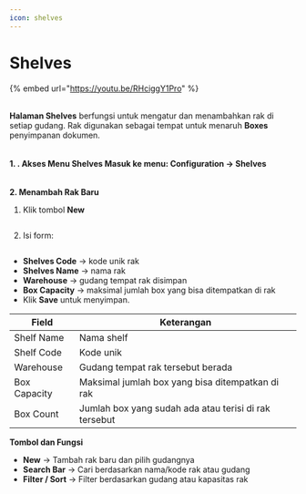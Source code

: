 ```yaml
---
icon: shelves
---
```


# Shelves

{% embed url="https://youtu.be/RHciggY1Pro" %}

\
**Halaman Shelves** berfungsi untuk mengatur dan menambahkan rak di setiap gudang. Rak digunakan sebagai tempat untuk menaruh **Boxes** penyimpanan dokumen.

<figure><img src="https://document-management-system-1.gitbook.io/document-management-system/~gitbook/image?url=https%3A%2F%2F1011768869-files.gitbook.io%2F%7E%2Ffiles%2Fv0%2Fb%2Fgitbook-x-prod.appspot.com%2Fo%2Fspaces%252FLEturytqtHGPsYdglHaB%252Fuploads%252F0u4sjwDy3nYxJy6BsZB4%252Fimage.png%3Falt%3Dmedia%26token%3Dbfec9a66-a409-4bef-8b90-04c321f72845&#x26;width=768&#x26;dpr=4&#x26;quality=100&#x26;sign=bfa89f7f&#x26;sv=2" alt=""><figcaption></figcaption></figure>

#### **1. . Akses Menu Shelves** Masuk ke menu: **Configuration → Shelves** <a href="#id-1.-akses-menu-shelves" id="id-1.-akses-menu-shelves"></a>

<figure><img src="https://document-management-system-1.gitbook.io/document-management-system/~gitbook/image?url=https%3A%2F%2F1011768869-files.gitbook.io%2F%7E%2Ffiles%2Fv0%2Fb%2Fgitbook-x-prod.appspot.com%2Fo%2Fspaces%252FLEturytqtHGPsYdglHaB%252Fuploads%252FkNOlsvXcsFjK9BBbLdAE%252FUntitled%2520design.png%3Falt%3Dmedia%26token%3D4eb7abba-9e0a-4a64-be13-84b2a02de56d&#x26;width=768&#x26;dpr=4&#x26;quality=100&#x26;sign=be48f0f0&#x26;sv=2" alt=""><figcaption></figcaption></figure>

**2. Menambah Rak Baru**

1.  Klik tombol **New**

    <figure><img src="https://document-management-system-1.gitbook.io/document-management-system/~gitbook/image?url=https%3A%2F%2F1011768869-files.gitbook.io%2F%7E%2Ffiles%2Fv0%2Fb%2Fgitbook-x-prod.appspot.com%2Fo%2Fspaces%252FLEturytqtHGPsYdglHaB%252Fuploads%252FfNKY01xDDs41p9qnIUPl%252Fimage.png%3Falt%3Dmedia%26token%3Dc7ca4535-ccc3-4f5e-a93e-2c393e78d331&#x26;width=768&#x26;dpr=4&#x26;quality=100&#x26;sign=84769131&#x26;sv=2" alt=""><figcaption></figcaption></figure>
2.  Isi form:



    <figure><img src="https://document-management-system-1.gitbook.io/document-management-system/~gitbook/image?url=https%3A%2F%2F1011768869-files.gitbook.io%2F%7E%2Ffiles%2Fv0%2Fb%2Fgitbook-x-prod.appspot.com%2Fo%2Fspaces%252FLEturytqtHGPsYdglHaB%252Fuploads%252FDsc6k660n3I87fbhmyyI%252Fimage.png%3Falt%3Dmedia%26token%3Df8f44001-9210-4c89-8b3d-02a8b1de5b49&#x26;width=768&#x26;dpr=4&#x26;quality=100&#x26;sign=80682385&#x26;sv=2" alt=""><figcaption></figcaption></figure>

* **Shelves Code** → kode unik rak
* **Shelves Name** → nama rak
* **Warehouse** → gudang tempat rak disimpan
* **Box Capacity** → maksimal jumlah box yang bisa ditempatkan di rak
* Klik **Save** untuk menyimpan.

| Field        | Keterangan                                            |
| ------------ | ----------------------------------------------------- |
| Shelf Name   | Nama shelf                                            |
| Shelf Code   | Kode unik                                             |
| Warehouse    | Gudang tempat rak tersebut berada                     |
| Box Capacity | Maksimal jumlah box yang bisa ditempatkan di rak      |
| Box Count    | Jumlah box yang sudah ada atau terisi di rak tersebut |

**Tombol dan Fungsi**

* **New** → Tambah rak baru dan pilih gudangnya
* **Search Bar** → Cari berdasarkan nama/kode rak atau gudang
* **Filter / Sort** → Filter berdasarkan gudang atau kapasitas rak

[\
](https://document-management-system-1.gitbook.io/document-management-system/persiapan-implementasi/konfigurasi-modul/warehouse/melihat-rak-box-dan-dokumen-di-warehouse)
